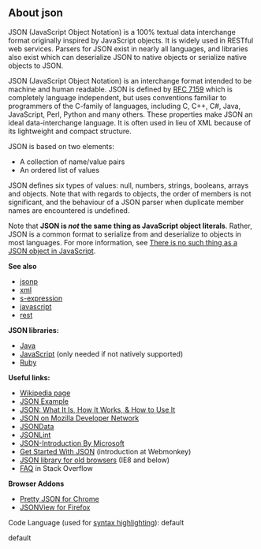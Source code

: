 ## About json

JSON (JavaScript Object Notation) is a 100% textual data interchange format originally inspired by JavaScript objects. It is widely used in RESTful web services. Parsers for JSON exist in nearly all languages, and libraries also exist which can deserialize JSON to native objects or serialize native objects to JSON.

JSON (JavaScript Object Notation) is an interchange format intended to be machine and human readable. JSON is defined by [RFC 7159](http://tools.ietf.org/html/rfc7159) which is completely language independent, but uses conventions familiar to programmers of the C-family of languages, including C, C++, C#, Java, JavaScript, Perl, Python and many others. These properties make JSON an ideal data-interchange language. It is often used in lieu of XML because of its lightweight and compact structure.

JSON is based on two elements:

*   A collection of name/value pairs
*   An ordered list of values

JSON defines six types of values: null, numbers, strings, booleans, arrays and objects. Note that with regards to objects, the order of members is not significant, and the behaviour of a JSON parser when duplicate member names are encountered is undefined.

Note that **JSON is _not_ the same thing as JavaScript object literals**. Rather, JSON is a common format to serialize from and deserialize to objects in most languages. For more information, see [There is no such thing as a JSON object in JavaScript](http://benalman.com/news/2010/03/theres-no-such-thing-as-a-json/).

**See also**

*   [jsonp](http://stackoverflow.com/questions/tagged/jsonp "show questions tagged 'jsonp'")
*   [xml](http://stackoverflow.com/questions/tagged/xml "show questions tagged 'xml'")
*   [s-expression](http://stackoverflow.com/questions/tagged/s-expression "show questions tagged 's-expression'")
*   [javascript](http://stackoverflow.com/questions/tagged/javascript "show questions tagged 'javascript'")
*   [rest](http://stackoverflow.com/questions/tagged/rest "show questions tagged 'rest'")

**JSON libraries:**

*   [Java](https://github.com/douglascrockford/JSON-java)
*   [JavaScript](https://github.com/douglascrockford/JSON-js) (only needed if not natively supported)
*   [Ruby](https://github.com/flori/json)

**Useful links:**

*   [Wikipedia page](https://en.wikipedia.org/wiki/JSON)
*   [JSON Example](https://www.json.com/json-example)
*   [JSON: What It Is, How It Works, & How to Use It](http://www.copterlabs.com/blog/json-what-it-is-how-it-works-how-to-use-it/)
*   [JSON on Mozilla Developer Network](https://developer.mozilla.org/en-US/docs/JSON)
*   [JSONData](http://www.jsondata.com/)
*   [JSONLint](http://www.jsonlint.com/)
*   [JSON-Introduction By Microsoft](http://msdn.microsoft.com/en-us/library/bb299886.aspx)
*   [Get Started With JSON](http://www.webmonkey.com/2010/02/get_started_with_json/) (introduction at Webmonkey)
*   [JSON library for old browsers](https://github.com/douglascrockford/JSON-js) (IE8 and below)
*   [FAQ](https://stackoverflow.com/questions/tagged/json?sort=frequent&pagesize=50) in Stack Overflow

**Browser Addons**

*   [Pretty JSON for Chrome](https://chrome.google.com/webstore/detail/pretty-json/ddngkjbldiejbheifcmnfmmfiniimbbg)
*   [JSONView for Firefox](https://addons.mozilla.org/en-US/firefox/addon/10869)

Code Language (used for [syntax highlighting](http://google-code-prettify.googlecode.com/svn/trunk/README.html)): default

  default